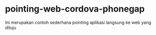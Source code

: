 # pointing-web-cordova-phonegap
Ini merupakan contoh sederhana pointing aplikasi langsung ke web yang dituju
